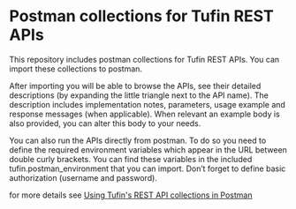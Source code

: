 # Postman collections for Tufin REST APIs

 This repository includes postman collections for Tufin REST APIs.
 You can import these collections to postman.
 
 After importing you will be able to browse the APIs, see their detailed descriptions (by expanding the little triangle next to the API name).
 The description includes implementation notes, parameters, usage example and response messages (when applicable).
 When relevant an example body is also provided, you can alter this body to your needs.
 
 You can also run the APIs directly from postman.
 To do so you need to define the required environment variables which appear in the URL between double curly brackets.
 You can find these variables in the included tufin.postman_environment that you can import.
 Don’t forget to define basic authorization (username and password).
 
 for more details see 
 [Using Tufin's REST API collections in Postman](https://download.tufin.com/support/downloads/Using_Tufin_REST_API_collections_in_Postman.pdf)

